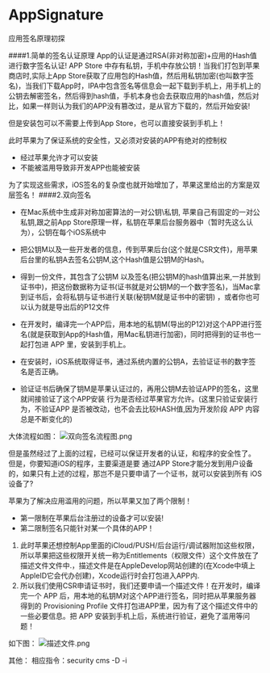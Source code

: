 # AppSignature

应用签名原理初探


####1.简单的签名认证原理
App的认证是通过RSA(非对称加密)+应用的Hash值进行数字签名认证!
APP Store 中存有私钥，手机中存放公钥！当我们打包到苹果商店时,实际上App Store获取了应用包的Hash值，然后用私钥加密(也叫数字签名)，当我们下载App时，IPA中包含签名等信息会一起下载到手机上，用手机上的公钥去解密签名，然后得到hash值，手机本身也会去获取应用的hash值，然后对比，如果一样则认为我们的APP没有篡改过，是从官方下载的，然后开始安装! 

但是安装包可以不需要上传到App Store，也可以直接安装到手机上！

此时苹果为了保证系统的安全性，又必须对安装的APP有绝对的控制权 
 -   经过苹果允许才可以安装 
  -  不能被滥用导致非开发APP也能被安装 

为了实现这些需求，iOS签名的复杂度也就开始增加了，苹果这里给出的方案是双层签名！
####2.双向签名
- 在Mac系统中生成非对称加密算法的一对公钥\私钥, 苹果自己有固定的一对公私钥,跟之前App Store原理一样，私钥在苹果后台服务器中（暂时先这么认为），公钥在每个iOS系统中 
- 把公钥M以及一些开发者的信息，传到苹果后台(这个就是CSR文件)，用苹果后台里的私钥A去签名公钥M,这个Hash值是公钥M的Hash。 

- 得到一份文件，其包含了公钥M 以及签名(把公钥M的hash值算出来,一并放到证书中)，把这份数据称为证书(证书就是对公钥M的一个数字签名)，当Mac拿到证书后，会将私钥与证书进行关联(秘钥M就是证书中的密钥) ，或者你也可以认为就是导出后的P12文件
- 在开发时，编译完一个APP后，用本地的私钥M(导出的P12)对这个APP进行签名(就是获取到App的Hash值，用Mac私钥进行加密)，同时把得到的证书也一起打包进 APP 里，安装到手机上。 
-  在安装时，iOS系统取得证书，通过系统内置的公钥A，去验证证书的数字签名是否正确。 
-  验证证书后确保了钥M是苹果认证过的，再用公钥M去验证APP的签名，这里就间接验证了这个APP安装 行为是否经过苹果官方允许。(这里只验证安装行为，不验证APP 是否被改动，也不会去比较HASH值,因为开发阶段 APP 内容总是不断变化的) 

大体流程如图：
![双向签名流程图.png](https://upload-images.jianshu.io/upload_images/4053175-b426891413a8f903.png?imageMogr2/auto-orient/strip%7CimageView2/2/w/1240)


但是虽然经过了上面的过程，已经可以保证开发者的认证，和程序的安全性了。 但是，你要知道iOS的程序，主要渠道是要 通过APP Store才能分发到用户设备的，如果只有上述的过程，那岂不是只要申请了一个证书，就可以安装到所有 iOS设备了? 


苹果为了解决应用滥用的问题，所以苹果又加了两个限制！
 - 第一限制在苹果后台注册过的设备才可以安装!
- 第二限制签名只能针对某一个具体的APP！ 

1. 此时苹果还想控制App里面的iCloud/PUSH/后台运行/调试器附加这些权限，所以苹果把这些权限开关统一称为Entitlements（权限文件）这个文件放在了描述文件文件中.，描述文件是在AppleDevelop网站创建的(在Xcode中填上AppleID它会代办创建)，Xcode运行时会打包进入APP内. 
2. 所以我们使用CSR申请证书时，我们还要申请一个描述文件！在开发时，编译完一个 APP 后，用本地的私钥M对这个APP进行签名，同时把从苹果服务器得到的 Provisioning Profile 文件打包进APP里，因为有了这个描述文件中的一些必要信息。把 APP 安装到手机上后，系统进行验证，避免了滥用等问题！

如下图：
![描述文件.png](https://upload-images.jianshu.io/upload_images/4053175-8203c20884a5c15a.png?imageMogr2/auto-orient/strip%7CimageView2/2/w/1240)




其他：
相应指令：security cms -D -i

